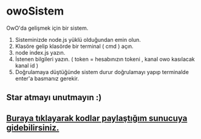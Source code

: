 # owoSistem
OwO'da gelişmek için bir sistem.


1) Sisteminizde node.js yüklü olduğundan emin olun.
2) Klasöre gelip klasörde bir terminal ( cmd ) açın.
3) node index.js yazın.
4) İstenen bilgileri yazın. ( token = hesabınızın tokeni , kanal owo kasılacak kanal id )
5) Doğrulamaya düştüğünde sistem durur doğrulamayı yapıp terminalde enter'a basmanız gerekir.

## Star atmayı unutmayın :)

## [Buraya tıklayarak kodlar paylaştığım sunucuya gidebilirsiniz.](https://gearscode.xyz/discord)
